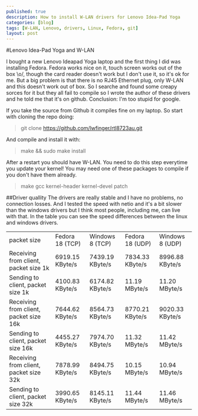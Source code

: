 ```yaml
---
published: true
description: How to install W-LAN drivers for Lenovo Idea-Pad Yoga
categories: [blog]
tags: [W-LAN, Lenovo, drivers, Linux, Fedora, git]
layout: post
---
```

#Lenovo Idea-Pad Yoga and W-LAN

I bought a new Lenovo Ideapad Yoga laptop and the first thing I did was installing Fedora.
Fedora works nice on it, touch screen works out of the box \o/, though the card reader doesn't work but I don't use it, so it's ok for me. But a big problem is that there is no RJ45 Ethernet plug, only W-LAN and this doesn't
work out of box. So I searche and found some creapy sorces for it but they all fail to compile so I wrote the
author of these drivers and he told me that it's on github. Conclusion: I'm too stupid for google.


If you take the source from Github it compiles fine on my laptop. So start with cloning the repo doing:

> git clone https://github.com/lwfinger/rtl8723au.git

And compile and install it with:

> make && sudo make install



After a restart you should have W-LAN. You need to do this step everytime you update your kernel!
You may need one of these packages to compile if you don't have them already.

> make gcc kernel-header kernel-devel patch

##Driver quallity
The drivers are really stable and I have no problems, no connection losses. And I tested the speed with netio and it's a bit slower than the windows drivers but I think most people, including me, can live with that. In the table you can see the speed differences between the linux and windows drivers.

<table class="table">
 <tr>
  <td>packet size</td>
  <td>Fedora 18 (TCP)</td>
  <td>Windows 8 (TCP)</td>
  <td>Fedora 18 (UDP)</td>
  <td>Windows 8 (UDP)</td>
 </tr>
 <tr>
  <td>Receiving from client, packet size  1k</td>
  <td>6919.15 KByte/s</td>
  <td>7439.19 KByte/s</td>
  <td>7834.33 KByte/s</td>
  <td>8996.88 KByte/s</td>
 </tr>
 <tr>
  <td>Sending to client, packet size  1k</td>
  <td>4100.83 KByte/s</td>
  <td>6174.82 KByte/s</td>
  <td>11.19 MByte/s</td>
  <td>11.20 MByte/s</td>
 </tr>
 <tr>
  <td>Receiving from client, packet size 16k</td>
  <td>7644.62 KByte/s</td>
  <td>8564.73 KByte/s</td>
  <td>8770.21 KByte/s</td>
  <td>9020.33 KByte/s</td>
 </tr>
 <tr>
  <td>Sending to client, packet size 16k</td>
  <td>4455.27 KByte/s</td>
  <td>7974.70 KByte/s</td>
  <td>11.32 MByte/s</td>
  <td>11.42 MByte/s</td>
 </tr>
 <tr>
  <td>Receiving from client, packet size 32k</td>
  <td>7878.99 KByte/s</td>
  <td>8494.75 KByte/s</td>
  <td>10.15 MByte/s</td>
  <td>10.94 MByte/s</td>
 </tr>
 <tr>
  <td>Sending to client, packet size 32k</td>
  <td>3990.65 KByte/s</td>
  <td>8145.11 KByte/s</td>
  <td>11.44 MByte/s</td>
  <td>11.46 MByte/s</td>
 </tr>
</table>